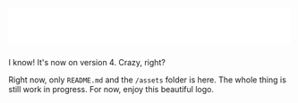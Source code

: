 # ![Function Key](./assets/fnkey4.svg)

I know! It's now on version 4. Crazy, right?

Right now, only `README.md` and the `/assets` folder is here. The whole thing is still work in progress. For now, enjoy this beautiful logo.